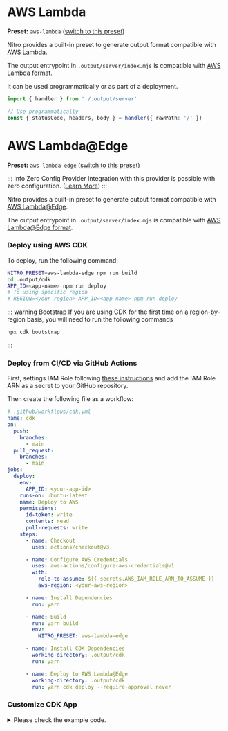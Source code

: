 # AWS Lambda

**Preset:** `aws-lambda` ([switch to this preset](/deploy/#changing-the-deployment-preset))

Nitro provides a built-in preset to generate output format compatible with [AWS Lambda](https://aws.amazon.com/lambda/).

The output entrypoint in `.output/server/index.mjs` is compatible with [AWS Lambda format](https://docs.aws.amazon.com/lex/latest/dg/lambda-input-response-format.html).

It can be used programmatically or as part of a deployment.

```ts
import { handler } from './.output/server'

// Use programmatically
const { statusCode, headers, body } = handler({ rawPath: '/' })
```

# AWS Lambda@Edge

**Preset:** `aws-lambda-edge` ([switch to this preset](/deploy/#changing-the-deployment-preset))

::: info Zero Config Provider
Integration with this provider is possible with zero configuration. ([Learn More](/deploy/#zero-config-providers))
:::

Nitro provides a built-in preset to generate output format compatible with [AWS Lambda@Edge](https://docs.aws.amazon.com/lambda/latest/dg/lambda-edge.html).

The output entrypoint in `.output/server/index.mjs` is compatible with [AWS Lambda@Edge format](https://docs.aws.amazon.com/AmazonCloudFront/latest/DeveloperGuide/lambda-event-structure.html).

### Deploy using AWS CDK

To deploy, run the following command:

```sh
NITRO_PRESET=aws-lambda-edge npm run build
cd .output/cdk
APP_ID=<app-name> npm run deploy
# To using specific region
# REGION=<your region> APP_ID=<app-name> npm run deploy
```

::: warning Bootstrap
If you are using CDK for the first time on a region-by-region basis, you will need to run the following commands
```sh
npx cdk bootstrap
```
:::

### Deploy from CI/CD via GitHub Actions

First, settings IAM Role following [these instructions](https://github.com/aws-actions/configure-aws-credentials#assuming-a-role) and add the IAM Role ARN as a secret to your GitHub repository.

Then create the following file as a workflow:

```yml
# .github/workflows/cdk.yml
name: cdk
on:
  push:
    branches:
      - main
  pull_request:
    branches:
      - main
jobs:
  deploy:
    env:
      APP_ID: <your-app-id>
    runs-on: ubuntu-latest
    name: Deploy to AWS
    permissions:
      id-token: write
      contents: read
      pull-requests: write
    steps:
      - name: Checkout
        uses: actions/checkout@v3

      - name: Configure AWS Credentials
        uses: aws-actions/configure-aws-credentials@v1
        with:
          role-to-assume: ${{ secrets.AWS_IAM_ROLE_ARN_TO_ASSUME }}
          aws-region: <your-aws-region>

      - name: Install Dependencies
        run: yarn

      - name: Build
        run: yarn build
        env:
          NITRO_PRESET: aws-lambda-edge

      - name: Install CDK Dependencies
        working-directory: .output/cdk
        run: yarn

      - name: Deploy to AWS Lambda@Edge
        working-directory: .output/cdk
        run: yarn cdk deploy --require-approval never
```

### Customize CDK App

<details>
<summary>Please check the example code.</summary>
<div>

The following code is an example of deploying a Nuxt3 project to CloudFront and Lambda@Edge with [AWS CDK](https://github.com/aws/aws-cdk). Using this stack, paths under `_nuxt/` (static assets) will get their data from the S3 origin, and all other paths will be resolved by Lambda@Edge.

```ts
import { spawnSync } from "child_process";
import { CfnOutput, DockerImage, RemovalPolicy, Stack, StackProps } from "aws-cdk-lib";
import * as cloudfront from "aws-cdk-lib/aws-cloudfront";
import * as origins from "aws-cdk-lib/aws-cloudfront-origins";
import * as lambda from "aws-cdk-lib/aws-lambda";
import * as s3 from "aws-cdk-lib/aws-s3";
import * as s3deployment from "aws-cdk-lib/aws-s3-deployment";
import { Construct } from "constructs";
import { NitroAsset } from "nitro-aws-cdk-lib";

export class NitroLambdaEdgeStack extends Stack {
  constructor(scope: Construct, id: string, props?: StackProps) {
    super(scope, id, props);

    const nitro = new NitroAsset(this, "NitroAsset", {
      path: "<path-to-your-nitro-app-project>",
      // uncomment this code to building nitro app in CDK app
      // bundling: {
      //   workingDirectory: "<path-to-your-nitro-app-project>",
      //   image: DockerImage.fromRegistry('node:lts'),
      //   local: {
      //     tryBundle(outputDir, options) {
      //       const spawnOptions =  {
      //         stdio: "inherit" as const,
      //         cwd: options.workingDirectory
      //       }
      //       spawnSync('yarn', ['install'], spawnOptions)
      //       spawnSync('yarn', ['build'], spawnOptions)
      //       spawnSync('cp', ['-Rf', '.output', outputDir], spawnOptions)
      //       return true
      //     },
      //   }
      // }
    });
    const edgeFunction = new cloudfront.experimental.EdgeFunction(
      this,
      "EdgeFunction",
      {
        runtime: lambda.Runtime.NODEJS_16_X,
        handler: "index.handler",
        code: nitro.serverHandler,
      }
    );
    const bucket = new s3.Bucket(this, "Bucket", {
      removalPolicy: RemovalPolicy.DESTROY,
      autoDeleteObjects: true,
    });
    const s3Origin = new origins.S3Origin(bucket);
    const distribution = new cloudfront.Distribution(this, "Distribution", {
      defaultBehavior: {
        origin: s3Origin,
        edgeLambdas: [
          {
            functionVersion: edgeFunction.currentVersion,
            eventType: cloudfront.LambdaEdgeEventType.ORIGIN_REQUEST,
          },
        ],
      },
      additionalBehaviors: nitro.staticAsset.resolveCloudFrontBehaviors({
        resolve: () => ({
          origin: s3Origin,
        }),
      }),
    });
    new s3deployment.BucketDeployment(this, "Deployment", {
      sources: [nitro.staticAsset],
      destinationBucket: bucket,
      distribution,
    });
    new CfnOutput(this, "URL", {
      value: `https://${distribution.distributionDomainName}`,
    });
  }
}
```

::: warning Specify Region
Note that the region must be specified when using the code above.
:::

```ts
const app = new cdk.App();
new NitroLambdaEdgeStack(app, "NitroLambdaEdgeStack", {
  env: {
    region: "your AWS region", // need this line
  },
});
```

</div>
</details>